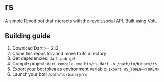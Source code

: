# rs

A simple Revolt bot that interacts with the [revolt.social](https://revolt.social/) API. Built using [Volt](https://github.com/volt-framework/volt).

## Building guide

1.  Download Dart >= 2.13.
2.  Clone this repository and move to its directory
3.  Get depedencies: `dart pub get`
4.  Compile project: `dart compile exe bin/rs.dart -o /path/to/binary/rs`
5.  Export your bot token as environment variable: `export RS_TOKEN=<TOKEN>`
6.  Launch your bot! `/path/to/binary/rs`
